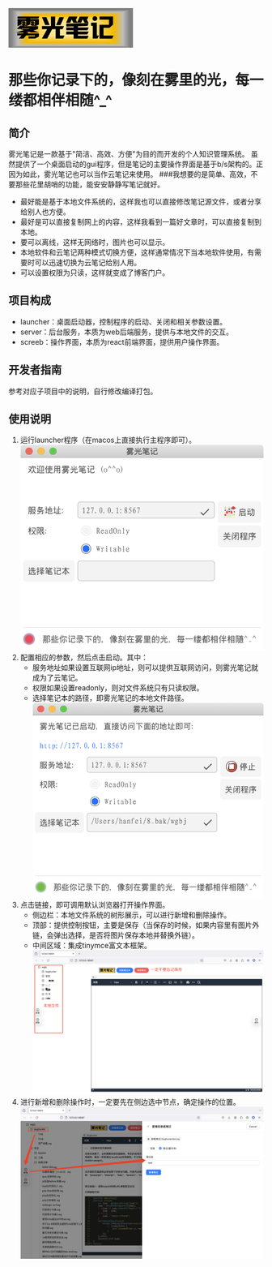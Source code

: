 ![img.png](res/Icon.png)
# 那些你记录下的，像刻在雾里的光，每一缕都相伴相随^_^
## 简介
雾光笔记是一款基于"简洁、高效、方便"为目的而开发的个人知识管理系统。
虽然提供了一个桌面启动的gui程序，但是笔记的主要操作界面是基于b/s架构的。正因为如此，雾光笔记也可以当作云笔记来使用。
###我想要的是简单、高效，不要那些花里胡哨的功能，能安安静静写笔记就好。
* 最好能是基于本地文件系统的，这样我也可以直接修改笔记源文件，或者分享给别人也方便。
* 最好是可以直接复制网上的内容，这样我看到一篇好文章时，可以直接复制到本地。
* 要可以离线，这样无网络时，图片也可以显示。
* 本地软件和云笔记两种模式切换方便，这样通常情况下当本地软件使用，有需要时可以迅速切换为云笔记给别人用。
* 可以设置权限为只读，这样就变成了博客门户。
## 项目构成
* launcher：桌面启动器，控制程序的启动、关闭和相关参数设置。
* server：后台服务，本质为web后端服务，提供与本地文件的交互。
* screeb：操作界面，本质为react前端界面，提供用户操作界面。

## 开发者指南
参考对应子项目中的说明，自行修改编译打包。

## 使用说明
1. 运行launcher程序（在macos上直接执行主程序即可）。
   ![step1.png](res/step1.png)
2. 配置相应的参数，然后点击启动。其中：
   * 服务地址如果设置互联网ip地址，则可以提供互联网访问，则雾光笔记就成为了云笔记。
   * 权限如果设置readonly，则对文件系统只有只读权限。
   * 选择笔记本的路径，即雾光笔记的本地文件路径。
   ![step2.png](res/step2.png)
3. 点击链接，即可调用默认浏览器打开操作界面。
   * 侧边栏：本地文件系统的树形展示，可以进行新增和删除操作。
   * 顶部：提供控制按钮，主要是保存（当保存的时候，如果内容里有图片外链，会弹出选择，是否将图片保存本地并替换外链）。
   * 中间区域：集成tinymce富文本框架。
   ![step3.png](res/step3.png)
4. 进行新增和删除操作时，一定要先在侧边选中节点，确定操作的位置。
   ![step4.png](res/step4.png)

